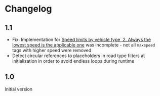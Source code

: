 # Changelog

## 1.1

- Fix: Implementation for [Speed limits by vehicle type, 2. Always the lowest speed is the applicable one](https://wiki.openstreetmap.org/wiki/Default_speed_limits#Speed_limits_by_vehicle_type) was incomplete - not all `maxspeed` tags with higher speed were removed
- Detect circular references to placeholders in road type filters at initialization in order to avoid endless loops during runtime
 
## 1.0

Initial version